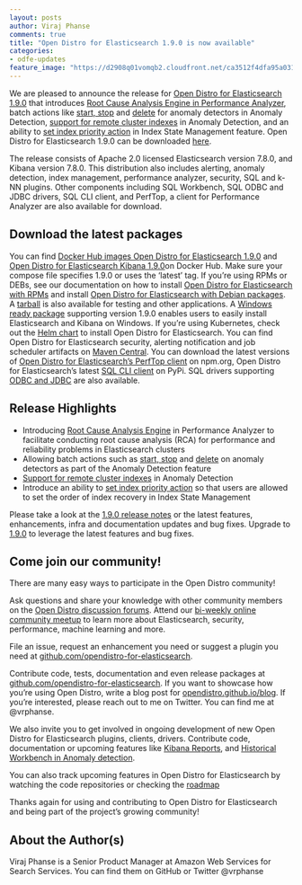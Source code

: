 ```yaml
---
layout: posts
author: Viraj Phanse
comments: true
title: "Open Distro for Elasticsearch 1.9.0 is now available"
categories:
- odfe-updates
feature_image: "https://d2908q01vomqb2.cloudfront.net/ca3512f4dfa95a03169c5a670a4c91a19b3077b4/2019/03/26/open_disto-elasticsearch-logo-800x400.jpg"
---
```

We are pleased to announce the release for [Open Distro for Elasticsearch 1.9.0](https://opendistro.github.io/for-elasticsearch/downloads.html) that introduces [Root Cause Analysis Engine in Performance Analyzer](https://github.com/opendistro-for-elasticsearch/performance-analyzer-rca), batch actions like [start, stop](https://github.com/opendistro-for-elasticsearch/anomaly-detection-kibana-plugin/pull/195) and [delete](https://github.com/opendistro-for-elasticsearch/anomaly-detection-kibana-plugin/pull/204) for anomaly detectors in Anomaly Detection, [support for remote cluster indexes](https://github.com/opendistro-for-elasticsearch/anomaly-detection-kibana-plugin/pull/244) in Anomaly Detection, and an ability to [set index priority action](https://github.com/opendistro-for-elasticsearch/index-management/pull/241) in Index State Management feature. Open Distro for Elasticsearch 1.9.0 can be downloaded [here](https://opendistro.github.io/for-elasticsearch/downloads.html).

The release consists of Apache 2.0 licensed Elasticsearch version 7.8.0, and Kibana version 7.8.0. This distribution also includes alerting, anomaly detection, index management, performance analyzer, security, SQL and k-NN plugins. Other components including SQL Workbench, SQL ODBC and JDBC drivers, SQL CLI client, and PerfTop, a client for Performance Analyzer are also available for download.

## Download the latest packages

You can find [Docker Hub images Open Distro for Elasticsearch 1.9.0](https://hub.docker.com/r/amazon/opendistro-for-elasticsearch) and [Open Distro for Elasticsearch Kibana 1.9.0](https://hub.docker.com/r/amazon/opendistro-for-elasticsearch-kibana)on Docker Hub. Make sure your compose file specifies 1.9.0 or uses the ‘latest’ tag.
If you’re using RPMs or DEBs, see our documentation on how to install [Open Distro for Elasticsearch with RPMs](https://opendistro.github.io/for-elasticsearch-docs/docs/install/rpm/) and install [Open Distro for Elasticsearch with Debian packages](https://opendistro.github.io/for-elasticsearch-docs/docs/install/deb/). A [tarball](https://opendistro.github.io/for-elasticsearch-docs/docs/install/tar/) is also available for testing and other applications.
A [Windows ready package](https://opendistro.github.io/for-elasticsearch-docs/docs/install/windows/) supporting version 1.9.0 enables users to easily install Elasticsearch and Kibana on Windows. If you’re using Kubernetes, check out the [Helm chart](https://opendistro.github.io/for-elasticsearch-docs/docs/install/helm/) to install Open Distro for Elasticsearch.
You can find Open Distro for Elasticsearch security, alerting notification and job scheduler artifacts on [Maven Central](https://mvnrepository.com/artifact/com.amazon.opendistroforelasticsearch).
You can download the latest versions of [Open Distro for Elasticsearch’s PerfTop client](https://www.npmjs.com/package/@aws/opendistro-for-elasticsearch-perftop) on npm.org, Open Distro for Elasticsearch’s latest [SQL CLI client](https://pypi.org/project/odfe-sql-cli/) on PyPi. SQL drivers supporting [ODBC and JDBC](https://opendistro.github.io/for-elasticsearch/downloads.html#SQL) are also available.

## Release Highlights

* Introducing [Root Cause Analysis Engine](https://github.com/opendistro-for-elasticsearch/performance-analyzer-rca) in Performance Analyzer to facilitate conducting root cause analysis (RCA) for performance and reliability problems in Elasticsearch clusters
* Allowing batch actions such as [start, stop](https://github.com/opendistro-for-elasticsearch/anomaly-detection-kibana-plugin/pull/195) and [delete](https://github.com/opendistro-for-elasticsearch/anomaly-detection-kibana-plugin/pull/204) on anomaly detectors as part of the Anomaly Detection feature
* [Support for remote cluster indexes](https://github.com/opendistro-for-elasticsearch/anomaly-detection-kibana-plugin/pull/244) in Anomaly Detection
* Introduce an ability to [set index priority action](https://github.com/opendistro-for-elasticsearch/index-management/pull/241) so that users are allowed to set the order of index recovery in Index State Management

Please take a look at the [1.9.0 release notes](https://github.com/opendistro-for-elasticsearch/opendistro-build/blob/master/release-notes/opendistro-for-elasticsearch-release-notes-1.9.0.md) or the latest features, enhancements, infra and documentation updates and bug fixes. Upgrade to  [1.9.0](https://opendistro.github.io/for-elasticsearch/downloads.html) to leverage the latest features and bug fixes.

## Come join our community!

There are many easy ways to participate in the Open Distro community!

Ask questions and share your knowledge with other community members on the [Open Distro discussion forums](https://discuss.opendistrocommunity.dev/).
Attend our [bi-weekly online community meetup](https://www.meetup.com/Open-Distro-for-Elasticsearch-Meetup-Group) to learn more about Elasticsearch, security, performance, machine learning and more.

File an issue, request an enhancement you need or suggest a plugin you need at [github.com/opendistro-for-elasticsearch](https://github.com/opendistro-for-elasticsearch).

Contribute code, tests, documentation and even release packages at [github.com/opendistro-for-elasticsearch](https://github.com/opendistro-for-elasticsearch). If you want to showcase how you’re using Open Distro, write a blog post for [opendistro.github.io/blog](https://opendistro.github.io/blog). If you’re interested, please reach out to me on Twitter. You can find me at @vrphanse.

We also invite you to get involved in ongoing development of new Open Distro for Elasticsearch plugins, clients, drivers. Contribute code, documentation or upcoming features like [Kibana Reports](https://github.com/opendistro-for-elasticsearch/kibana-reports), and [Historical Workbench in Anomaly detection](https://github.com/opendistro-for-elasticsearch/anomaly-detection-kibana-plugin/issues/214).

You can also track upcoming features in Open Distro for Elasticsearch by watching the code repositories or checking the [roadmap](https://github.com/orgs/opendistro-for-elasticsearch/projects/3)

Thanks again for using and contributing to Open Distro for Elasticsearch and being part of the project’s growing community!

## About the Author(s)

Viraj Phanse is a Senior Product Manager at Amazon Web Services for Search Services. You can find them on GitHub or Twitter @vrphanse

